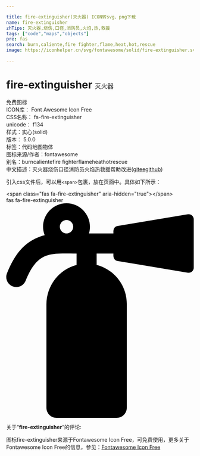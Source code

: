 ```yaml
---

title: fire-extinguisher(灭火器) ICON转svg、png下载
name: fire-extinguisher
zhTips: 灭火器,烧伤,口径,消防员,火焰,热,救援
tags: ["code","maps","objects"]
pre: fas
search: burn,caliente,fire fighter,flame,heat,hot,rescue
image: https://iconhelper.cn/svg/fontawesome/solid/fire-extinguisher.svg

---
```


# fire-extinguisher  <small style="font-size: 60%;font-weight: 100">灭火器</small>


<div class="detail-page">
<p>
<span><span class="badge-success badge">免费图标</span> </span>
<br/>
<span>
ICON库：
<span class="badge-secondary badge">Font Awesome Icon Free</span> 
</span>
<br/>
<span>
CSS名称：
<span class="badge-secondary badge">fa-fire-extinguisher</span> 
</span>
<br/>
<span>
unicode：
<span class="badge-secondary badge">f134</span> 
<copy-btn content='f134' btn-title=""></copy-btn>
<copy-btn :content='String.fromCodePoint(parseInt("f134", 16))' btn-title="复制U"></copy-btn>
</span><br/><span>样式：<span class="badge-light badge">实心(solid)</span></span>
<br/>
<span>
版本：
<span class="badge-secondary badge">5.0.0</span> 
</span><br/><span>标签：<span class="badge-light badge"><router-link to="/tags/code.html">代码</router-link></span><span class="badge-light badge"><router-link to="/tags/maps.html">地图</router-link></span><span class="badge-light badge"><router-link to="/tags/objects.html">物体</router-link></span></span>
<br/>
<span>图标来源/作者：<span class="badge-light badge">fontawesome</span></span> 
<br/>
<span>别名：<span class="badge-light badge">burn</span><span class="badge-light badge">caliente</span><span class="badge-light badge">fire fighter</span><span class="badge-light badge">flame</span><span class="badge-light badge">heat</span><span class="badge-light badge">hot</span><span class="badge-light badge">rescue</span></span><br/><span class="zh-detail">中文描述：<span class="badge-primary badge">灭火器</span><span class="badge-primary badge">烧伤</span><span class="badge-primary badge">口径</span><span class="badge-primary badge">消防员</span><span class="badge-primary badge">火焰</span><span class="badge-primary badge">热</span><span class="badge-primary badge">救援</span><span class="help-link"><span>帮助改进</span>(<a href="https://gitee.com/liuwave/icon-helper/edit/master/json/fontawesome/solid/fire-extinguisher.json" target="_blank" rel="noopener noreferrer">gitee</a><a href="https://github.com/liuwave/icon-helper/edit/master/json/fontawesome/solid/fire-extinguisher.json" target="_blank" rel="noopener noreferrer">github</a></span>)</span><br/>
</p>
</div>
<div class="alert alert-dark">
  <i class="fas fa-fire-extinguisher fa-xs"></i>
  <i class="fas fa-fire-extinguisher fa-sm"></i>
  <i class="fas fa-fire-extinguisher fa-lg"></i>
  <i class="fas fa-fire-extinguisher fa-2x"></i>
  <i class="fas fa-fire-extinguisher fa-3x"></i>
  <i class="fas fa-fire-extinguisher fa-5x"></i>
  <i class="fas fa-fire-extinguisher fa-7x"></i>
</div>
<div>
  <p>引入css文件后，可以用<code>&lt;span&gt;</code>包裹，放在页面中。具体如下所示：    
  </p>
  <div class="alert alert-primary" style="font-size: 14px">
    &lt;span class="fas fa-fire-extinguisher" aria-hidden="true"&gt;&lt;/span&gt;
    <copy-btn content='<span class="fas fa-fire-extinguisher" aria-hidden="true"></span>'></copy-btn>
  </div>
  <div class="alert alert-secondary">
    <i class="fas fa-fire-extinguisher"
    style="font-size: 24px"
    aria-hidden="true"></i> fas fa-fire-extinguisher
    <copy-btn content="fas fa-fire-extinguisher" btn-title="复制图标名称"></copy-btn>
  </div>
</div>
<div id="svg" class="svg-wrap">
<svg xmlns="http://www.w3.org/2000/svg" viewBox="0 0 448 512"><path d="M434.027 26.329l-168 28C254.693 56.218 256 67.8 256 72h-58.332C208.353 36.108 181.446 0 144 0c-39.435 0-66.368 39.676-52.228 76.203-52.039 13.051-75.381 54.213-90.049 90.884-4.923 12.307 1.063 26.274 13.37 31.197 12.317 4.926 26.279-1.075 31.196-13.37C75.058 112.99 106.964 120 168 120v27.076c-41.543 10.862-72 49.235-72 94.129V488c0 13.255 10.745 24 24 24h144c13.255 0 24-10.745 24-24V240c0-44.731-30.596-82.312-72-92.97V120h40c0 2.974-1.703 15.716 10.027 17.671l168 28C441.342 166.89 448 161.25 448 153.834V38.166c0-7.416-6.658-13.056-13.973-11.837zM144 72c-8.822 0-16-7.178-16-16s7.178-16 16-16 16 7.178 16 16-7.178 16-16 16z"/></svg>
</div>
<detail full-name='fa-fire-extinguisher'></detail>
<div class="icon-detail__container">
<p>关于“<b>fire-extinguisher</b>”的评论:</p>
</div>
<Vssue title="关于“fire-extinguisher”的评论" />    
<div><p>图标fire-extinguisher来源于Fontawesome Icon Free，可免费使用，更多关于  Fontawesome Icon Free的信息，参见：<a target="_blank" href="https://iconhelper.cn/fontawesome.html">Fontawesome Icon Free</a>
</p></div>

